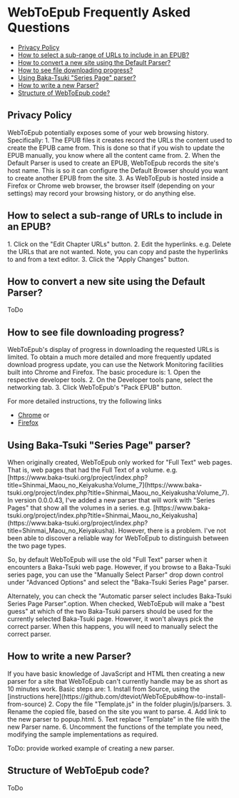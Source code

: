 # WebToEpub Frequently Asked Questions

- [Privacy Policy](#privacy-policy)
- [How to select a sub-range of URLs to include in an EPUB?](#url-subrange)
- [How to convert a new site using the Default Parser?](#default-parser)
- [How to see file downloading progress?](#download-progress)
- [Using Baka-Tsuki "Series Page" parser?](#baka-tsuki-series-page)
- [How to write a new Parser?](#write-parser)
- [Structure of WebToEpub code?](#code-structure)

<h2 id="privacy-policy">Privacy Policy</h2>
WebToEpub potentially exposes some of your web browsing history.
Specifically:
1. The EPUB files it creates record the URLs the content used to create the EPUB came from.  This is done so that if you wish to update the EPUB manually, you know where all the content came from.
2. When the Default Parser is used to create an EPUB, WebToEpub records the site's host name. This is so it can configure the Default Browser should you want to create another EPUB from the site.
3. As WebToEpub is hosted inside a Firefox or Chrome web browser, the browser itself (depending on your settings) may record your browsing history, or do anything else.

<h2 id="url-subrange">How to select a sub-range of URLs to include in an EPUB?</h2>
1. Click on the "Edit Chapter URLs" button.
2. Edit the hyperlinks. e.g. Delete the URLs that are not wanted. Note, you can copy and paste the hyperlinks to and from a text editor.
3. Click the "Apply Changes" button.

<h2 id="default-parser">How to convert a new site using the Default Parser?</h2>
ToDo

<h2 id="download-progress">How to see file downloading progress?</h2>
WebToEpub's display of progress in downloading the requested URLs is limited.  
To obtain a much more detailed and more frequently updated download progress update, you can use the Network Monitoring facilities built into Chrome and Firefox.
The basic procedure is:
1. Open the respective developer tools.
2. On the Developer tools pane, select the networking tab.
3. Click WebToEpub's "Pack EPUB" button.

For more detailed instructions, try the following links
- [Chrome](https://developers.google.com/web/tools/chrome-devtools/network-performance/resource-loading) or 
- [Firefox](https://developer.mozilla.org/en-US/docs/Tools/Network_Monitor)

<h2 id="baka-tsuki-series-page">Using Baka-Tsuki "Series Page" parser?</h2>
When originally created, WebToEpub only worked for "Full Text" web pages.  That is, web pages that had the Full Text of a volume. e.g. [https://www.baka-tsuki.org/project/index.php?title=Shinmai_Maou_no_Keiyakusha:Volume_7](https://www.baka-tsuki.org/project/index.php?title=Shinmai_Maou_no_Keiyakusha:Volume_7).
In version 0.0.0.43, I've added a new parser that will work with "Series Pages" that show all the volumes in a series.  e.g. [https://www.baka-tsuki.org/project/index.php?title=Shinmai_Maou_no_Keiyakusha](https://www.baka-tsuki.org/project/index.php?title=Shinmai_Maou_no_Keiyakusha).
However, there is a problem. I've not been able to discover a reliable way for WebToEpub to distinguish between the two page types.

So, by default WebToEpub will use the old "Full Text" parser when it encounters a Baka-Tsuki web page.  However, if you browse to a Baka-Tsuki series page, you can use the "Manually Select Parser" drop down control under "Advanced Options" and select the "Baka-Tsuki Series Page" parser.

Alternately, you can check the "Automatic parser select includes Baka-Tsuki Series Page Parser".option. When checked, WebToEpub will make a "best guess" at which of the two Baka-Tsuki parsers should be used for the currently selected Baka-Tsuki page.  However, it won't always pick the correct parser.  When this happens, you will need to manually select the correct parser.

<h2 id="write-parser">How to write a new Parser?</h2>
If you have basic knowledge of JavaScript and HTML then creating a new parser for a site that WebToEpub can't currently handle may be as short as 10 minutes work.
Basic steps are:
1. Install from Source, using the [instructions here](https://github.com/dteviot/WebToEpub#how-to-install-from-source)
2. Copy the file "Template.js" in the folder plugin/js/parsers.
3. Rename the copied file, based on the site you want to parse.
4. Add link to the new parser to popup.html.
5. Text replace "Template" in the file with the new Parser name.
6. Uncomment the functions of the template you need, modifying the sample implementations as required.

ToDo: provide worked example of creating a new parser.

<h2 id="code-structure">Structure of WebToEpub code?</h2>
ToDo

